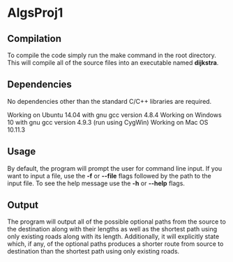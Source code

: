 # AlgsProj1
## Compilation
To compile the code simply run the make command in the root directory. This will compile all of the source files into an executable named **dijkstra**.

## Dependencies
No dependencies other than the standard C/C++ libraries are required.

Working on Ubuntu 14.04 with gnu gcc version 4.8.4
Working on Windows 10 with gnu gcc version 4.9.3 (run using CygWin)
Working on Mac OS 10.11.3

## Usage
By default, the program will prompt the user for command line input. If you want to input a file, use the **-f** or **--file** flags followed by the path to the input file. To see the help message use the **-h** or **--help** flags.<br>

## Output
The program will output all of the possible optional paths from the source to the destination along with their lengths as well as the shortest path using only existing roads along with its length. Additionally, it will explicitly state which, if any, of the optional paths produces a shorter route from source to destination than the shortest path using only existing roads.
